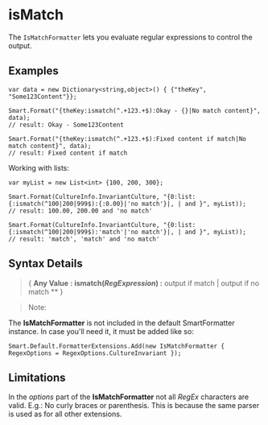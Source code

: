 # isMatch

The `IsMatchFormatter` lets you evaluate regular expressions to control the output. 

## Examples
```Csharp
var data = new Dictionary<string,object>() { {"theKey", "Some123Content"}};

Smart.Format("{theKey:ismatch(^.+123.+$):Okay - {}|No match content}", data);
// result: Okay - Some123Content

Smart.Format("{theKey:ismatch(^.+123.+$):Fixed content if match|No match content}", data);
// result: Fixed content if match
```

Working with lists:
```CSharp
var myList = new List<int> {100, 200, 300};

Smart.Format(CultureInfo.InvariantCulture, "{0:list:{:ismatch(^100|200|999$):{:0.00}|'no match'}|, | and }", myList));
// result: 100.00, 200.00 and 'no match'

Smart.Format(CultureInfo.InvariantCulture, "{0:list:{:ismatch(^100|200|999$):'match'|'no match'}|, | and }", myList));
// result: 'match', 'match' and 'no match'
```

## Syntax Details
> { **Any Value** **: ismatch(*RegExpression*) :** output if match | output if no match ** }

> Note:

The **IsMatchFormatter** is not included in the default SmartFormatter instance. 
In case you'll need it, it must be added like so:

```CSharp
Smart.Default.FormatterExtensions.Add(new IsMatchFormatter { RegexOptions = RegexOptions.CultureInvariant });
```

## Limitations

In the *options* part of the **IsMatchFormatter** not all *RegEx* characters are valid.
E.g.: No curly braces or parenthesis.
This is because the same parser is used as for all other extensions.
